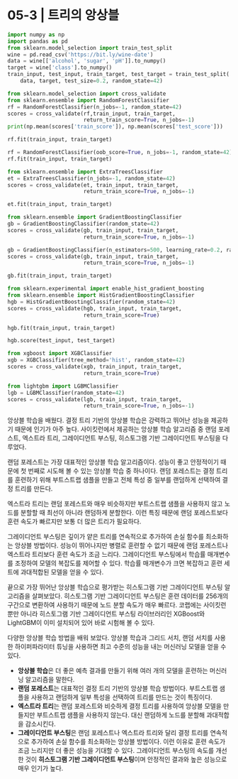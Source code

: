 # 05-3 | 트리의 앙상블

```python
import numpy as np
import pandas as pd
from sklearn.model_selection import train_test_split
wine = pd.read_csv('https://bit.ly/wine-date')
data = wine[['alcohol', 'sugar', 'pH']].to_numpy()
target = wine['class'].to_numpy()
train_input, test_input, train_target, test_target = train_test_split(
    data, target, test_size=0.2, random_state=42)

from sklearn.model_selection import cross_validate
from sklearn.ensemble import RandomForestClassifier
rf = RandomForestClassifier(n_jobs=-1, random_state=42)
scores = cross_validate(rf,train_input, train_target,
                        return_train_score=True, n_jobs=-1)
print(np.mean(scores['train_score']), np.mean(scores['test_score']))

rf.fit(train_input, train_target)

rf = RandomForestClassifier(oob_score=True, n_jobs=-1, random_state=42)
rf.fit(train_input, train_target)

from sklearn.ensemble import ExtraTreesClassifier
et = ExtraTreesClassifier(n_jobs=-1, random_state=42)
scores = cross_validate(et, train_input, train_target,
                        return_train_score=True, n_jobs=-1)

et.fit(train_input, train_target)

from sklearn.ensemble import GradientBoostingClassifier
gb = GradientBoostingClassifier(random_state=42)
scores = cross_validate(gb, train_input, train_target,
                        return_train_score=True, n_jobs=-1)

gb = GradientBoostingClassifier(n_estimators=500, learning_rate=0.2, random_state=42)
scores = cross_validate(gb, train_input, train_target,
                        return_train_score=True, n_jobs=-1)

gb.fit(train_input, train_target)

from sklearn.experimental import enable_hist_gradient_boosting
from sklearn.ensemble import HistGradientBoostingClassifier
hgb = HistGradientBoostingClassifier(random_state=42)
scores = cross_validate(hgb, train_input, train_target,
                        return_train_score=True)

hgb.fit(train_input, train_target)

hgb.score(test_input, test_target)

from xgboost import XGBClassifier
xgb = XGBClassifier(tree_method='hist', random_state=42)
scores = cross_validate(xgb, train_input, train_target,
                        return_train_score=True)

from lightgbm import LGBMClassifier
lgb = LGBMClassifier(random_state=42)
scores = cross_validate(lgb, train_input, train_target,
                        return_train_score=True, n_jobs=-1)
```

앙상블 학습을 배웠다. 결정 트리 기반의 앙상블 학습은 강력하고 뛰어난 성능을 제공하기 때문에 인기가 아주 높다. 사이킷런에서 제공하는 앙상블 학습 알고리즘 중 랜덤 포레스트, 엑스트라 트리, 그레이디언트 부스팅, 히스토그램 기반 그레이디언트 부스팅을 다루었다.

랜덤 포레스트는 가장 대표적인 앙상블 학습 알고리즘이다. 성능이 좋고 안정적이기 때문에 첫 번째로 시도해 볼 수 있는 앙상블 학습 중 하나이다. 랜덤 포레스트는 결정 트리를 훈련하기 위해 부트스트랩 샘플을 만들고 전체 특성 중 일부를 랜덤하게 선택하여 결정 트리를 만든다.

엑스트라 트리는 랜덤 포레스트와 매우 비슷하지만 부트스트랩 샘플을 사용하지 않고 노드를 분할할 때 최선이 아니라 랜덤하게 분할한다. 이런 특징 때문에 랜덤 포레스트보다 훈련 속도가 빠르지만 보통 더 많은 트리가 필요하다.

그레이디언트 부스팅은 깊이가 얕은 트리를 연속적으로 추가하여 손실 함수를 최소화하는 앙상블 방법이다. 성능이 뛰어나지만 병렬로 훈련할 수 없기 때문에 랜덤 포레스트나 엑스트라 트리보다 훈련 속도가 조금 느리다. 그레이디언트 부스팅에서 학습률 매개변수를 조정하여 모델의 복잡도를 제어할 수 있다. 학습률 매개변수가 크면 복잡하고 훈련 세트에 과대적합된 모델을 얻을 수 있다.

끝으로 가장 뛰어난 앙상블 학습으로 평가받는 히스토그램 기반 그레이디언트 부스팅 알고리즘을 살펴보았다. 히스토그램 기반 그레이디언트 부스팅은 훈련 데이터를 256개의 구간으로 변환하여 사용하기 때문에 노드 분할 속도가 매우 빠르다. 코랩에는 사이킷런뿐만 아니라 히스토그램 기반 그레이디언트 부스팅 라이브러리인 XGBoost와 LightGBM이 이미 설치되어 있어 바로 시험해 볼 수 있다.

다양한 앙상블 학습 방법을 배워 보았다. 앙상블 학습과 그리드 서치, 랜덤 서치를 사용한 하이퍼파라미터 튜닝을 사용하면 최고 수준의 성능을 내는 머신러닝 모델을 얻을 수 있다.

- **앙상블 학습**은 더 좋은 예측 결과를 만들기 위해 여러 개의 모델을 훈련하는 머신러닝 알고리즘을 말한다.
- **랜덤 포레스트**는 대표적인 결정 트리 기반의 앙상블 학습 방법이다. 부트스트랩 샘플을 사용하고 랜덤하게 일부 특성을 선택하여 트리를 만드는 것이 특징이다.
- **엑스트라 트리**는 랜덤 포레스트와 비슷하게 결정 트리를 사용하여 앙상블 모델을 만들지만 부트스트랩 샘플을 사용하지 않는다. 대신 랜덤하게 노드를 분할해 과대적합을 감소시킨다.
- **그레이디언트 부스팅**은 랜덤 포레스트나 엑스트라 트리와 달리 결정 트리를 연속적으로 추가하여 손실 함수를 최소화하는 앙상블 방법이다. 이런 이유로 훈련 속도가 조금 느리지만 더 좋은 성능을 기대할 수 있다. 그레이디언트 부스팅의 속도를 개선한 것이 **히스토그램 기반 그레이디언트 부스팅**이며 안정적인 결과와 높은 성능으로 매우 인기가 높다.